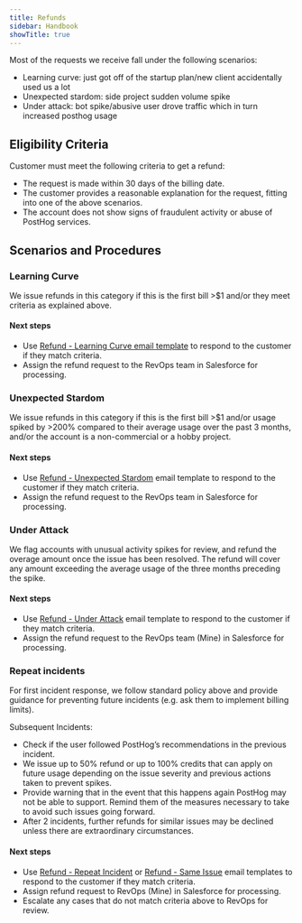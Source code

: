 ```yaml
---
title: Refunds
sidebar: Handbook
showTitle: true
---
```


Most of the requests we receive fall under the following scenarios:
- Learning curve: just got off of the startup plan/new client accidentally used us a lot
- Unexpected stardom: side project sudden volume spike
- Under attack: bot spike/abusive user drove traffic which in turn increased posthog usage

## Eligibility Criteria
Customer must meet the following criteria to get a refund:
- The request is made within 30 days of the billing date.
- The customer provides a reasonable explanation for the request, fitting into one of the above scenarios.
- The account does not show signs of fraudulent activity or abuse of PostHog services.

## Scenarios and Procedures

### Learning Curve
We issue refunds in this category if this is the first bill >$1 and/or they meet criteria as explained above.

#### Next steps
- Use [Refund - Learning Curve email template](https://posthog.lightning.force.com/lightning/r/EmailTemplate/00XHp000001vSDAMA2/view) to respond to the customer if they match criteria.
- Assign the refund request to the RevOps team in Salesforce for processing.

### Unexpected Stardom
We issue refunds in this category if this is the first bill >$1 and/or usage spiked by >200% compared to their average usage over the past 3 months, and/or the account is a non-commercial or a hobby project.

#### Next steps
- Use [Refund - Unexpected Stardom](https://posthog.lightning.force.com/lightning/r/EmailTemplate/00XHp000001vSDFMA2/view) email template to respond to the customer if they match criteria.
- Assign the refund request to the RevOps team in Salesforce for processing.

### Under Attack
We flag accounts with unusual activity spikes for review, and refund the overage amount once the issue has been resolved. The refund will cover any amount exceeding the average usage of the three months preceding the spike.

#### Next steps
- Use [Refund - Under Attack](https://posthog.lightning.force.com/lightning/r/EmailTemplate/00XHp000001vSDKMA2/view) email template to respond to the customer if they match criteria.
- Assign the refund request to the RevOps team (Mine) in Salesforce for processing.

### Repeat incidents
For first incident response, we follow standard policy above and provide guidance for preventing future incidents (e.g. ask them to implement billing limits).

Subsequent Incidents:
- Check if the user followed PostHog’s recommendations in the previous incident.
- We issue up to 50% refund or up to 100% credits that can apply on future usage depending on the issue severity and previous actions taken to prevent spikes.
- Provide warning that in the event that this happens again PostHog may not be able to support. Remind them of the measures necessary to take to avoid such issues going forward.
- After 2 incidents, further refunds for similar issues may be declined unless there are extraordinary circumstances.

#### Next steps
- Use [Refund - Repeat Incident](https://posthog.lightning.force.com/lightning/r/EmailTemplate/00XHp000001vSDPMA2/view) or [Refund - Same Issue](https://posthog.lightning.force.com/lightning/r/EmailTemplate/00XHp000001vSDUMA2/view) email templates to respond to the customer if they match criteria.
- Assign refund request to RevOps (Mine) in Salesforce for processing.
- Escalate any cases that do not match criteria above to RevOps for review.
